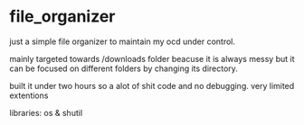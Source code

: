 # file_organizer

just a simple file organizer to maintain my ocd under control. 

mainly targeted towards /downloads folder beacuse it is always messy but it can be focused on different folders by changing its directory.

built it under two hours so a alot of shit code and no debugging.
very limited extentions

libraries: os & shutil

